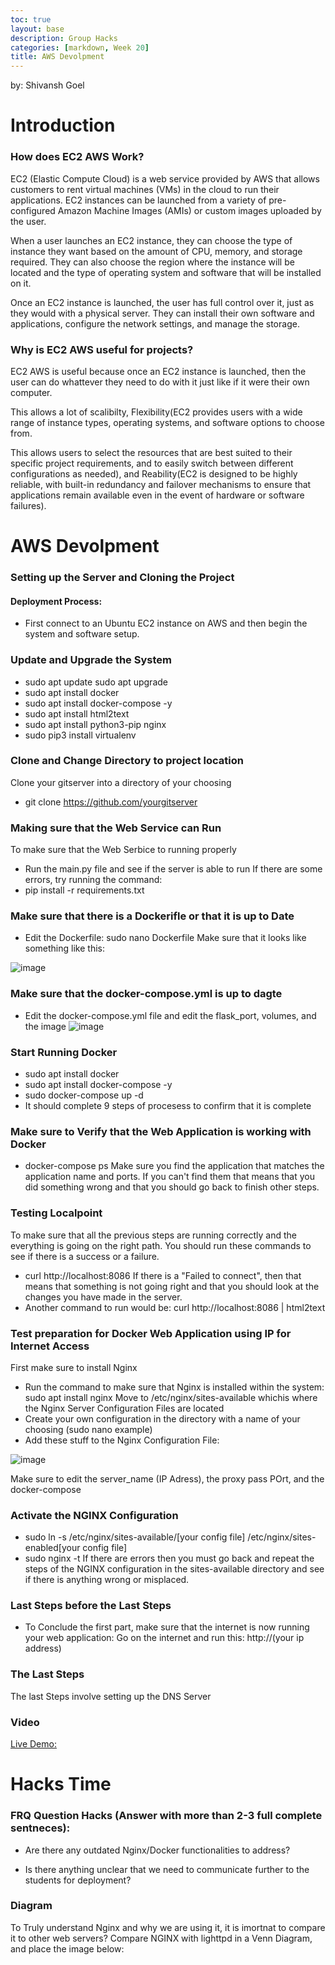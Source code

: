 ```yaml
---
toc: true
layout: base
description: Group Hacks
categories: [markdown, Week 20]
title: AWS Devolpment
---
```


by: Shivansh Goel

# Introduction
### How does EC2 AWS Work?
EC2 (Elastic Compute Cloud) is a web service provided by AWS that allows customers to rent virtual machines (VMs) in the cloud to run their applications. EC2 instances can be launched from a variety of pre-configured Amazon Machine Images (AMIs) or custom images uploaded by the user. 

When a user launches an EC2 instance, they can choose the type of instance they want based on the amount of CPU, memory, and storage required. They can also choose the region where the instance will be located and the type of operating system and software that will be installed on it. 

Once an EC2 instance is launched, the user has full control over it, just as they would with a physical server. They can install their own software and applications, configure the network settings, and manage the storage.

### Why is EC2 AWS useful for projects?
EC2 AWS is useful because once an EC2 instance is launched, then the user can do whattever they need to do with it just like if it were their own computer. 

This allows a lot of scalibilty, Flexibility(EC2 provides users with a wide range of instance types, operating systems, and software options to choose from. 

This allows users to select the resources that are best suited to their specific project requirements, and to easily switch between different configurations as needed), and Reability(EC2 is designed to be highly reliable, with built-in redundancy and failover mechanisms to ensure that applications remain available even in the event of hardware or software failures).

# AWS Devolpment

###  Setting up the Server and Cloning the Project

#### Deployment Process:
- First connect to an Ubuntu EC2 instance on AWS and then begin the system and software setup.

### Update and Upgrade  the System
- sudo apt update sudo apt upgrade
- sudo apt install docker
- sudo apt install docker-compose -y
- sudo apt install html2text
- sudo apt install python3-pip nginx
- sudo pip3 install virtualenv

###  Clone and Change Directory to project location
Clone your gitserver into a directory of your choosing
- git clone https://github.com/yourgitserver

### Making sure that the Web Service can Run
To make sure that the Web Serbice to running properly
- Run the main.py file and see if the server is able to run
If there are some errors, try running the command:
- pip install -r requirements.txt

###  Make sure that there is a Dockerifle or that it is up to Date
- Edit the Dockerfile: sudo nano Dockerfile
Make sure that it looks like something like this:


![image](https://vardaansinha.github.io/devops/images/dockerfile.PNG)



### Make sure that the docker-compose.yml is up to dagte
- Edit the docker-compose.yml file and edit the flask_port, volumes, and the image
![image](https://vardaansinha.github.io/devops/images/dockercompose.PNG)

### Start Running Docker
- sudo apt install docker
- sudo apt install docker-compose -y
- sudo docker-compose up -d
- It should complete 9 steps of procesess to confirm that it is complete

### Make sure to Verify that the Web Application is working with Docker
- docker-compose ps
Make sure you find the application that matches the application name and ports. If you can't find them that means that you did something wrong and that you should go back to finish other steps.


### Testing Localpoint
To make sure that all the previous steps are running correctly and the everything is going on the right path. You should run these commands to see if there is a success or a failure.
- curl http://localhost:8086
If there is a "Failed to connect", then that means that something is not going right and that you should look at the changes you have made in the server.
- Another command to run would be: curl http://localhost:8086 | html2text

###  Test preparation for Docker Web Application using IP for Internet Access
First make sure to install Nginx
- Run the command to make sure that Nginx is installed within the system: sudo apt install nginx
Move to /etc/nginx/sites-available whichis where the Nginx Server Configuration Files are located
- Create your own configuration in the directory with a name of your choosing (sudo nano example)
- Add these stuff to the Nginx Configuration File:

![image](https://vardaansinha.github.io/devops/images/nginxsitesenabled.PNG)

Make sure to edit the server_name (IP Adress), the proxy pass POrt, and the docker-compose

### Activate the NGINX Configuration
- sudo ln -s /etc/nginx/sites-available/[your config file] /etc/nginx/sites-enabled[your config file]
- sudo nginx -t
If there are errors then you must go back and repeat the steps of the NGINX configuration in the sites-available directory and see if there is anything wrong or misplaced.


### Last Steps before the Last Steps
- To Conclude the first part, make sure that the internet is now running your web application:
Go on the internet and run this: http://(your ip address)

### The Last Steps
The last Steps involve setting up the DNS Server

### Video
[Live Demo:](https://www.youtube.com/watch?v=QI67AGEeQdA)

# Hacks Time

### FRQ Question Hacks (Answer with more than 2-3 full complete sentneces):

- Are there any outdated Nginx/Docker functionalities to address?




- Is there anything unclear that we need to communicate further to the students for deployment?


### Diagram
To Truly understand Nginx and why we are using it, it is imortnat to compare it to other web servers?
Compare NGINX with lighttpd in a Venn Diagram, and place the image below:



